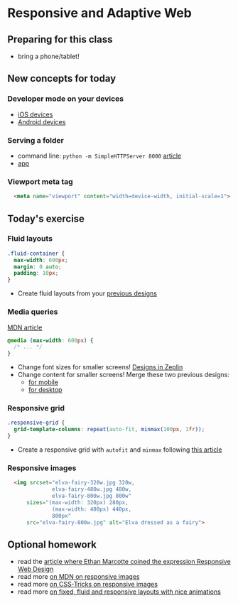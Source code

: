 # Responsive and Adaptive Web

## Preparing for this class

- bring a phone/tablet!

## New concepts for today

### Developer mode on your devices

- [iOS devices](https://medium.com/@mattcroak718/debugging-your-iphone-mobile-web-app-using-safari-development-tools-71240657c487)
- [Android devices](https://developers.google.com/web/tools/chrome-devtools/remote-debugging)

### Serving a folder
- command line: `python -m SimpleHTTPServer 8000` [article](https://lifehacker.com/start-a-simple-web-server-from-any-directory-on-your-ma-496425450)
- [app](https://itunes.apple.com/us/app/simple-http-server/id441002840?mt=12)

### Viewport meta tag

```html
  <meta name="viewport" content="width=device-width, initial-scale=1">
```

## Today's exercise

### Fluid layouts

```css
.fluid-container {
  max-width: 600px;
  margin: 0 auto;
  padding: 10px;
}
```

- Create fluid layouts from your [previous designs](https://app.zeplin.io/project/5b980960f8d0cb9de317da5f?seid=5be1bb65ac2d70619d6f6939)


### Media queries

[MDN article](https://developer.mozilla.org/en-US/docs/Web/CSS/Media_Queries/Using_media_queries)

```css
@media (max-width: 600px) {
  /* ... */
}
```

- Change font sizes for smaller screens! [Designs in Zeplin](https://app.zeplin.io/project/5b980960f8d0cb9de317da5f/dashboard?seid=5be2c7ca2790467ebf106558)
- Change content for smaller screens! Merge these two previous designs:
    - [for mobile](https://app.zeplin.io/project/5b980960f8d0cb9de317da5f/screen/5bbce04ffbe15b18ca0f0cfa)
    - [for desktop](https://app.zeplin.io/project/5b980960f8d0cb9de317da5f/screen/5bbce04f6d78130a55dca412)


### Responsive grid

```css
.responsive-grid {
  grid-template-columns: repeat(auto-fit, minmax(100px, 1fr));
}
```

- Create a responsive grid with `autofit` and `minmax` following [this article](https://medium.freecodecamp.org/how-to-make-your-html-responsive-by-adding-a-single-line-of-css-2a62de81e431)

### Responsive images

```html
  <img srcset="elva-fairy-320w.jpg 320w,
              elva-fairy-480w.jpg 480w,
              elva-fairy-800w.jpg 800w"
      sizes="(max-width: 320px) 280px,
              (max-width: 480px) 440px,
              800px"
      src="elva-fairy-800w.jpg" alt="Elva dressed as a fairy">
```

## Optional homework

- read the [article where Ethan Marcotte coined the expression Responsive Web Design](https://alistapart.com/article/responsive-web-design/)
- read more [on MDN on responsive images](https://developer.mozilla.org/en-US/docs/Learn/HTML/Multimedia_and_embedding/Responsive_images)
- read more [on CSS-Tricks on responsive images](https://css-tricks.com/responsive-images-css/)
- read more [on fixed, fluid and responsive layouts with nice animations](https://medium.com/@space.alpaca/so-what-exactly-is-the-difference-between-fixed-fluid-adaptive-and-responsive-layouts-and-why-3773272d8481)

